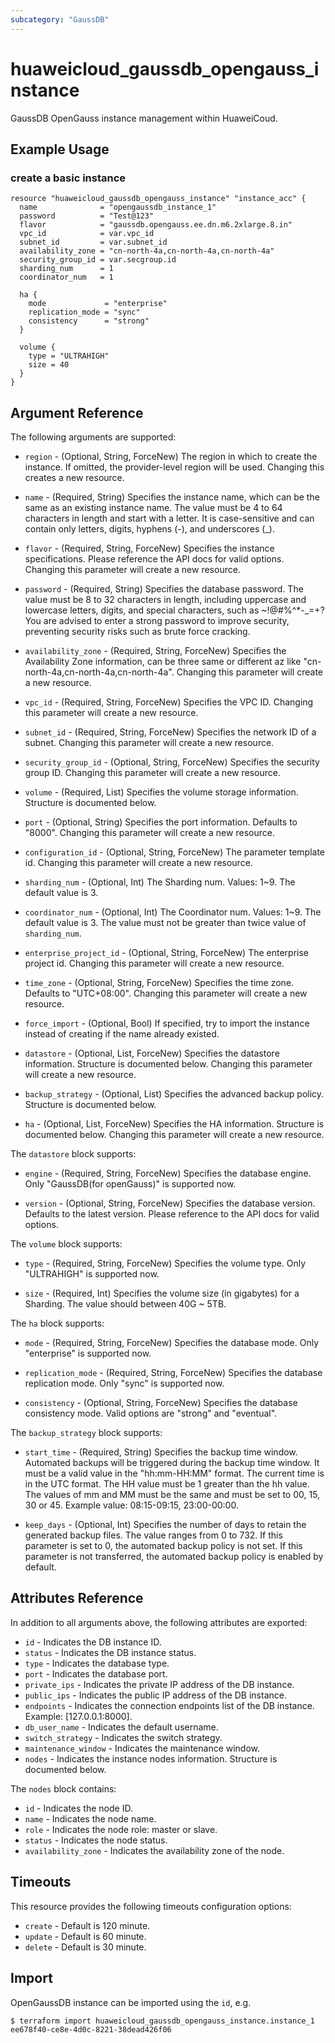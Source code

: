 ```yaml
---
subcategory: "GaussDB"
---
```


# huaweicloud_gaussdb_opengauss_instance

GaussDB OpenGauss instance management within HuaweiCoud.

## Example Usage

### create a basic instance

```hcl
resource "huaweicloud_gaussdb_opengauss_instance" "instance_acc" {
  name              = "opengaussdb_instance_1"
  password          = "Test@123"
  flavor            = "gaussdb.opengauss.ee.dn.m6.2xlarge.8.in"
  vpc_id            = var.vpc_id
  subnet_id         = var.subnet_id
  availability_zone = "cn-north-4a,cn-north-4a,cn-north-4a"
  security_group_id = var.secgroup.id
  sharding_num      = 1
  coordinator_num   = 1

  ha {
    mode             = "enterprise"
    replication_mode = "sync"
    consistency      = "strong"
  }

  volume {
    type = "ULTRAHIGH"
    size = 40
  }
}
```

## Argument Reference

The following arguments are supported:

* `region` - (Optional, String, ForceNew) The region in which to create the instance. If omitted, the provider-level region will be used. Changing this creates a new resource.

* `name` - (Required, String) Specifies the instance name, which can be the same
  as an existing instance name. The value must be 4 to 64 characters in
  length and start with a letter. It is case-sensitive and can contain
  only letters, digits, hyphens (-), and underscores (_).

* `flavor` - (Required, String, ForceNew) Specifies the instance specifications. Please reference
  the API docs for valid options. Changing this parameter will create a new resource.

* `password` - (Required, String) Specifies the database password. The value must be 8 to 32 characters
  in length, including uppercase and lowercase letters, digits, and special characters,
  such as ~!@#%^*-_=+? You are advised to enter a strong password to improve security, preventing security risks
  such as brute force cracking.

* `availability_zone` -  (Required, String, ForceNew) Specifies the Availability Zone information, can be three same or
  different az like "cn-north-4a,cn-north-4a,cn-north-4a".
  Changing this parameter will create a new resource.

* `vpc_id` -  (Required, String, ForceNew) Specifies the VPC ID.
  Changing this parameter will create a new resource.

* `subnet_id` - (Required, String, ForceNew) Specifies the network ID of a subnet.
  Changing this parameter will create a new resource.

* `security_group_id` - (Optional, String, ForceNew) Specifies the security group ID.
  Changing this parameter will create a new resource.

* `volume` - (Required, List) Specifies the volume storage information. Structure is documented below.

* `port` - (Optional, String) Specifies the port information. Defaults to "8000".
  Changing this parameter will create a new resource.

* `configuration_id` - (Optional, String, ForceNew) The parameter template id.
  Changing this parameter will create a new resource.

* `sharding_num` - (Optional, Int) The Sharding num. Values: 1~9. The default value is 3.

* `coordinator_num` - (Optional, Int) The Coordinator num. Values: 1~9. The default value is 3. 
  The value must not be greater than twice value of `sharding_num`.

* `enterprise_project_id` - (Optional, String, ForceNew) The enterprise project id.
  Changing this parameter will create a new resource.

* `time_zone` - (Optional, String, ForceNew) Specifies the time zone. Defaults to "UTC+08:00".
  Changing this parameter will create a new resource.

* `force_import` - (Optional, Bool) If specified, try to import the instance instead of creating if the name already existed.

* `datastore` - (Optional, List, ForceNew) Specifies the datastore information. Structure is documented below.
  Changing this parameter will create a new resource.

* `backup_strategy` - (Optional, List) Specifies the advanced backup policy. Structure is documented below.

* `ha` - (Optional, List, ForceNew) Specifies the HA information. Structure is documented below.
  Changing this parameter will create a new resource.

The `datastore` block supports:

* `engine` - (Required, String, ForceNew) Specifies the database engine. Only "GaussDB(for openGauss)" is supported now.

* `version` - (Optional, String, ForceNew) Specifies the database version. Defaults to the latest version.
  Please reference to the API docs for valid options.


The `volume` block supports:

* `type` - (Required, String, ForceNew) Specifies the volume type. Only "ULTRAHIGH" is supported now.

* `size` - (Required, Int) Specifies the volume size (in gigabytes) for a Sharding. The value should between 40G ~ 5TB.


The `ha` block supports:

* `mode` - (Required, String, ForceNew) Specifies the database mode. Only "enterprise" is supported now.

* `replication_mode` - (Required, String, ForceNew) Specifies the database replication mode. Only "sync" is supported now.

* `consistency` - (Optional, String, ForceNew) Specifies the database consistency mode. Valid options are "strong" and "eventual".


The `backup_strategy` block supports:

* `start_time` - (Required, String) Specifies the backup time window. Automated backups
  will be triggered during the backup time window. It must be a valid value in
  the "hh:mm-HH:MM" format. The current time is in the UTC format.
  The HH value must be 1 greater than the hh value. The values of mm and MM
  must be the same and must be set to 00, 15, 30 or 45. Example value: 08:15-09:15, 23:00-00:00.

* `keep_days` - (Optional, Int) Specifies the number of days to retain the generated
   backup files. The value ranges from 0 to 732.
   If this parameter is set to 0, the automated backup policy is not set.
   If this parameter is not transferred, the automated backup policy is enabled by default.

## Attributes Reference

In addition to all arguments above, the following attributes are exported:

* `id` - Indicates the DB instance ID.
* `status` - Indicates the DB instance status.
* `type` - Indicates the database type.
* `port` - Indicates the database port.
* `private_ips` - Indicates the private IP address of the DB instance.
* `public_ips` - Indicates the public IP address of the DB instance.
* `endpoints` - Indicates the connection endpoints list of the DB instance. Example: [127.0.0.1:8000].
* `db_user_name` - Indicates the default username.
* `switch_strategy` - Indicates the switch strategy.
* `maintenance_window` - Indicates the maintenance window.
* `nodes` - Indicates the instance nodes information. Structure is documented below.

The `nodes` block contains:

- `id` - Indicates the node ID.
- `name` - Indicates the node name.
- `role` - Indicates the node role: master or slave.
- `status` - Indicates the node status.
- `availability_zone` - Indicates the availability zone of the node.

## Timeouts
This resource provides the following timeouts configuration options:
- `create` - Default is 120 minute.
- `update` - Default is 60 minute.
- `delete` - Default is 30 minute.

## Import

OpenGaussDB instance can be imported using the `id`, e.g.

```
$ terraform import huaweicloud_gaussdb_opengauss_instance.instance_1 ee678f40-ce8e-4d0c-8221-38dead426f06
```
